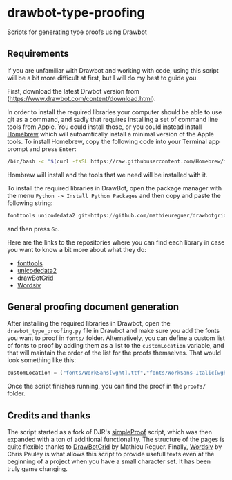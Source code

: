 # drawbot-type-proofing
Scripts for generating type proofs using Drawbot

## Requirements

If you are unfamiliar with Drawbot and working with code, using this script will be a bit more difficult at first, but I will do my best to guide you.

First, download the latest Drwbot version from (https://www.drawbot.com/content/download.html).

In order to install the required libraries your computer should be able to use git as a command, and sadly that requires installing a set of command line tools from Apple. You could install those, or you could instead install [Homebrew](https://brew.sh) which will autoamtically install a minimal version of the Apple tools. To install Homebrew, copy the following code into your Terminal app prompt and press `Enter`:

```bash
/bin/bash -c "$(curl -fsSL https://raw.githubusercontent.com/Homebrew/install/HEAD/install.sh)"
```
Hombrew will install and the tools that we need will be installed with it.

To install the required libraries in DrawBot, open the package manager with the menu `Python -> Install Python Packages` and then copy and paste the following string:

```Python
fonttools unicodedata2 git+https://github.com/mathieureguer/drawbotgrid git+https://github.com/tallpauley/wordsiv numpy
```

and then press `Go`.

Here are the links to the repositories where you can find each library in case you want to know a bit more about what they do:
- [fonttools](https://github.com/fonttools/fonttools)
- [unicodedata2](https://github.com/fonttools/unicodedata2)
- [drawBotGrid](https://github.com/mathieureguer/drawbotgrid)
- [Wordsiv](https://github.com/tallpauley/wordsiv)

## General proofing document generation

After installing the required libraries in Drawbot, open the `drawbot_type_proofing.py` file in Drawbot and make sure you add the fonts you want to proof in `fonts/` folder. Alternatively, you can define a custom list of fonts to proof by adding them as a list to the `customLocation` variable, and that will maintain the order of the list for the proofs themselves. That would look something like this:

```python
customLocation = ("fonts/WorkSans[wght].ttf","fonts/WorkSans-Italic[wght].ttf",)
```

Once the script finishes running, you can find the proof in the `proofs/` folder.


## Credits and thanks

The script started as a fork of DJR's [simpleProof](https://github.com/djrrb/Drawbot-Type-Proofs/blob/master/simpleProof/simpleProof.py) script, which was then expanded with a ton of additional functionality. The structure of the pages is quite flexible thanks to [DrawBotGrid](https://github.com/mathieureguer/drawbotgrid) by Mathieu Réguer. Finally, [Wordsiv](https://github.com/tallpauley/wordsiv) by Chris Pauley is what allows this script to provide usefull texts even at the beginning of a project when you have a small character set. It has been truly game changing.
